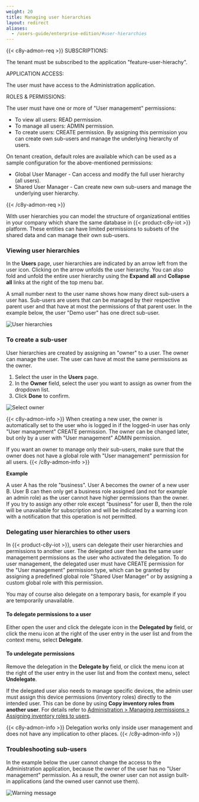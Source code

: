 ```yaml
---
weight: 20
title: Managing user hierarchies
layout: redirect
aliases:
  - /users-guide/enterprise-edition/#user-hierarchies
---
```


{{< c8y-admon-req >}}
SUBSCRIPTIONS:

The tenant must be subscribed to the application "feature-user-hierachy".

APPLICATION ACCESS:

The user must have access to the Administration application.

ROLES & PERMISSIONS:

The user must have one or more of "User management" permissions:
* To view all users: READ permission.
* To manage all users: ADMIN permission.
* To create users: CREATE permission. By assigning this permission you can create own sub-users and manage the underlying hierarchy of users.

On tenant creation, default roles are available which can be used as a sample configuration for the above-mentioned permissions:
* Global User Manager - Can access and modify the full user hierarchy (all users).
* Shared User Manager - Can create new own sub-users and manage the underlying user hierarchy.

{{< /c8y-admon-req >}}

With user hierarchies you can model the structure of organizational entities in your company which share the same database in {{< product-c8y-iot >}} platform. These entities can have limited permissions to subsets of the shared data and can manage their own sub-users.

### Viewing user hierarchies

In the **Users** page, user hierarchies are indicated by an arrow left from the user icon. Clicking on the arrow unfolds the user hierarchy. You can also fold and unfold the entire user hierarchy using the **Expand all** and **Collapse all** links at the right of the top menu bar.

A small number next to the user name shows how many direct sub-users a user has. Sub-users are users that can be managed by their respective parent user and that have at most the permissions of that parent user. In the example below, the user "Demo user" has one direct sub-user.

![User hierarchies](/images/users-guide/enterprise-tenant/et-user-hierarchy.png)

<a name="sub-users"></a>
### To create a sub-user

User hierarchies are created by assigning an "owner" to a user. The owner can manage the user. The user can have at most the same permissions as the owner.

1. Select the user in the **Users** page.
2. In the **Owner** field, select the user you want to assign as owner from the dropdown list.
3. Click **Done** to confirm.

![Select owner](/images/users-guide/enterprise-tenant/et-user-hierarchy-assign-owner.png)

{{< c8y-admon-info >}}
When creating a new user, the owner is automatically set to the user who is logged in if the logged-in user has only "User management" CREATE permission. The owner can be changed later, but only by a user with "User management" ADMIN permission.

If you want an owner to manage only their sub-users, make sure that the owner does not have a global role with "User management" permission for all users.
{{< /c8y-admon-info >}}

**Example**

A user A has the role "business". User A becomes the owner of a new user B. User B can then only get a business role assigned (and not for example an admin role) as the user cannot have higher permissions than the owner. If you try to assign any other role except "business" for user B, then the role will be unavailable for subscription and will be indicated by a warning icon with a notification that this operation is not permitted.

<a name="delegate"></a>
### Delegating user hierarchies to other users

In {{< product-c8y-iot >}}, users can delegate their user hierarchies and permissions to another user. The delegated user then has the same user management permissions as the user who activated the delegation. To do user management, the delegated user must have CREATE permission for the "User management" permission type, which can be granted by assigning a predefined global role "Shared User Manager" or by assigning a custom global role with this permission.

You may of course also delegate on a temporary basis, for example if you are temporarily unavailable.

#### To delegate permissions to a user

Either open the user and click the delegate icon in the **Delegated by** field, or click the menu icon at the right of the user entry in the user list and from the context menu, select **Delegate**.

#### To undelegate permissions

Remove the delegation in the **Delegate by** field, or click the menu icon at the right of the user entry in the user list and from the context menu, select **Undelegate**.

If the delegated user also needs to manage specific devices, the admin user must assign this device permissions (inventory roles) directly to the intended user. This can be done by using **Copy inventory roles from another user**. For details refer to [Administration > Managing permissions > Assigning inventory roles to users](/users-guide/administration#attach-inventory).

{{< c8y-admon-info >}}
Delegation works only inside user management and does not have any implication to other places.
{{< /c8y-admon-info >}}

### Troubleshooting sub-users

In the example below the user cannot change the access to the Administration application, because the owner of the user has no "User management" permission. As a result, the owner user can not assign built-in applications (and the owned user cannot use them).

![Warning message](/images/users-guide/enterprise-tenant/et-warning.png)
